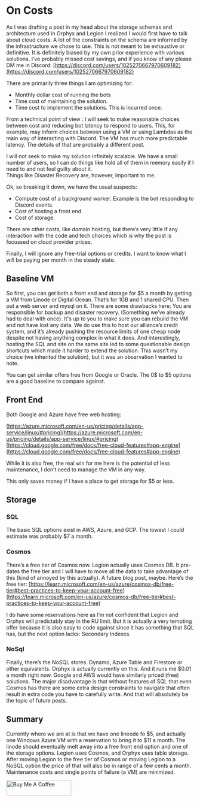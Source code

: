 # On Costs

As I was drafting a post in my head about the storage schemas and architecture used in Orphyx and Legion I realized I would first have to talk about cloud costs. A lot of the constraints on the schema are informed by the infrastructure we chose to use.  This is not meant to be exhaustive or definitive. It is definitely biased by my own prior experience with various solutions. I’ve probably missed cost savings, and if you know of any please DM me in Discord: [https://discord.com/users/1025270667970609182](https://discord.com/users/1025270667970609182)

There are primarily three things I am optimizing for: 
* Monthly dollar cost of running the bots
* Time cost of maintaining the solution. 
* Time cost to implement the solutions. This is incurred once.

From a technical point of view : 
I will seek to make reasonable choices between cost and reducing bot latency to respond to users. This, for example, may inform choices between using a VM or using Lambdas as the main way of interacting with Discord. The VM has much more predictable latency. The details of that are probably a different post. 

I will not seek to make my solution infinitely scalable. We have a small number of users, so I can do things like hold all of them in memory easily if I need to and not feel guilty about it.  
Things like Disaster Recovery are, however, important to me. 

Ok, so breaking it down, we have the usual suspects:

* Compute cost of a background worker. Example is the bot responding to Discord events. 
* Cost of hosting a front end
* Cost of storage. 

There are other costs, like domain hosting, but there’s very little if any interaction with the code and tech choices which is why the post is focussed on cloud provider prices. 

Finally, I will ignore any free-trial options or credits. I want to know what I will be paying per month in the steady state.

## Baseline VM

So first, you can get both a front end and storage for $5 a month by getting a VM from Linode or Digital Ocean. That’s for 1GB and 1 shared CPU. Then put a web server and mysql on it. There are some drawbacks here: 
You are responsible for backup and disaster recovery. (Something we’ve already had to deal with once). It's up to you to make sure you can rebuild the VM and not have lost any data. 
We do use this to host our alliance’s credit system, and it’s already pushing the resource limits of one cheap node despite not having anything complex in what it does. 
And interestingly, hosting the SQL and site on the same site led to some questionable design shortcuts which made it harder to extend the solution. This wasn’t my choice (we inherited the solution), but it was an observation I wanted to note. 

You can get similar offers free from Google or Oracle. The 0$ to $5 options are a  good baseline to compare against. 

## Front End

Both Google and Azure have free web hosting: 

[https://azure.microsoft.com/en-us/pricing/details/app-service/linux/#pricing](https://azure.microsoft.com/en-us/pricing/details/app-service/linux/#pricing)
[https://cloud.google.com/free/docs/free-cloud-features#app-engine](https://cloud.google.com/free/docs/free-cloud-features#app-engine)

While it is also free, the real win for me here is the potential of less maintenance, I don’t need to manage the VM in any way. 

This only saves money if I have a place to get storage for $5 or less. 

## Storage

### SQL 
The basic SQL options exist in AWS, Azure, and GCP. The lowest I could estimate was probably $7 a month. 

### Cosmos
There’s a free tier of Cosmos now. Legion actually uses Cosmos DB. It pre-dates the free tier and I will have to move all the data to take advantage of this (kind of annoyed by this actually). A future blog post, maybe. Here’s the free tier: [https://learn.microsoft.com/en-us/azure/cosmos-db/free-tier#best-practices-to-keep-your-account-free](https://learn.microsoft.com/en-us/azure/cosmos-db/free-tier#best-practices-to-keep-your-account-free)

I do have some reservations here as I’m not confident that Legion and Orphyx will predictably stay in the RU limit. But it is actually a very tempting offer because it is also easy to code against since it has something that SQL has, but the next option lacks: Secondary Indexes. 

### NoSql
Finally, there’s the NoSQL stores. Dynamo, Azure Table and Firestore or other equivalents. 
Orphyx is actually currently on this. And it runs me $0.01 a month right now.  Google and AWS would have similarly priced (free) solutions. The major disadvantage is that without features of SQL that even Cosmos has there are some extra design constraints to navigate that often result in extra code you have to carefully write. And that will absolutely be the topic of future posts.

## Summary 
Currently where we are at is that we have one lineode fo $5, and actually one Windows Azure VM with a reservation to bring it to $11 a month. The linode should eventually melt away into a free front end option and one of the storage options. 
Legion uses Cosmos, and Orphyx uses table storage. After moving Legion to the free tier of Cosmos or moving Legion to a NoSQL option the price of that will also be in range of a few cents a month. Maintenance costs and single points of failure (a VM) are minimized.

<a href="https://www.buymeacoffee.com/sarpedontdw" target="_blank"><img src="https://cdn.buymeacoffee.com/buttons/default-orange.png" alt="Buy Me A Coffee" height="41" width="174"></a>

